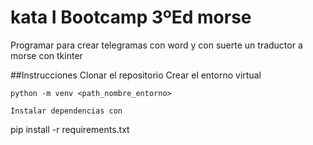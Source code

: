 # kata I Bootcamp 3ºEd morse
Programar para crear telegramas con word
y con suerte un traductor a morse con tkinter

##Instrucciones
Clonar el repositorio
Crear el entorno virtual
```
python -m venv <path_nombre_entorno>

Instalar dependencias con
```
pip install -r requirements.txt
```
